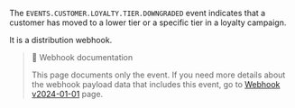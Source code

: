 The `EVENTS.CUSTOMER.LOYALTY.TIER.DOWNGRADED` event indicates that a customer has moved to a lower tier or a specific tier in a loyalty campaign.

It is a distribution webhook.

> 📘 Webhook documentation
>
> This page documents only the event. If you need more details about the webhook payload data that includes this event, go to [Webhook v2024-01-01](ref:introduction-to-webhooks "Introduction to webhooks v2024-01-01") page.
